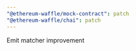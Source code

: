 ```yaml
---
"@ethereum-waffle/mock-contract": patch
"@ethereum-waffle/chai": patch
---
```


Emit matcher improvement
